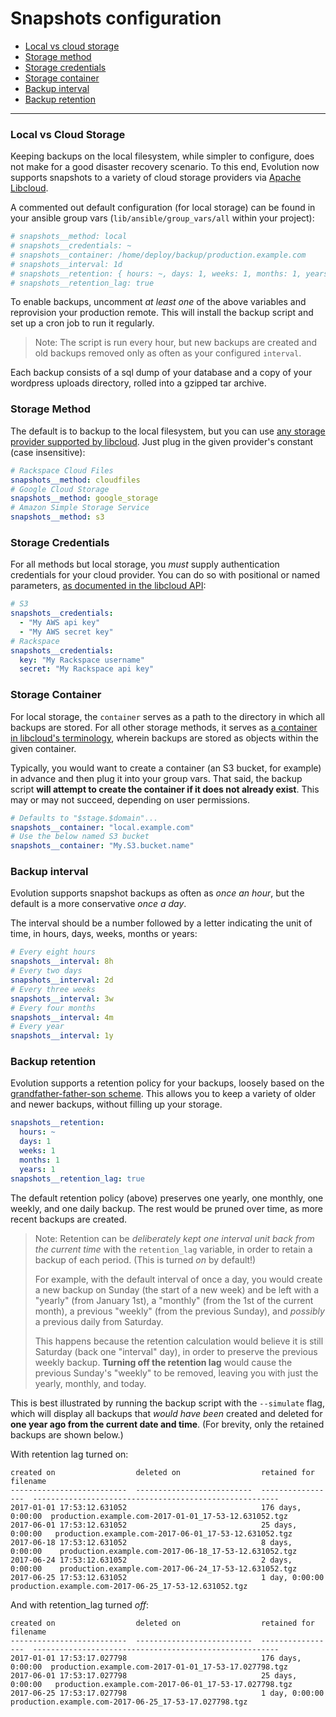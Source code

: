 # Snapshots configuration

* [Local vs cloud storage](#local-vs-cloud-storage)
* [Storage method](#storage-method)
* [Storage credentials](#storage-credentials)
* [Storage container](#storage-container)
* [Backup interval](#backup-interval)
* [Backup retention](#backup-retention)

---

### Local vs Cloud Storage

Keeping backups on the local filesystem, while simpler to configure, does not make for a good disaster recovery scenario. To this end, Evolution now supports snapshots to a variety of cloud storage providers via [Apache Libcloud](https://libcloud.readthedocs.io/en/latest/).

A commented out default configuration (for local storage) can be found in your ansible group vars (`lib/ansible/group_vars/all` within your project):

```yml
# snapshots__method: local
# snapshots__credentials: ~
# snapshots__container: /home/deploy/backup/production.example.com
# snapshots__interval: 1d
# snapshots__retention: { hours: ~, days: 1, weeks: 1, months: 1, years: 1 }
# snapshots__retention_lag: true
```

To enable backups, uncomment _at least one_ of the above variables and reprovision your production remote. This will install the backup script and set up a cron job to run it regularly.

> Note: The script is run every hour, but new backups are created and old backups removed only as often as your configured `interval`.

Each backup consists of a sql dump of your database and a copy of your wordpress uploads directory, rolled into a gzipped tar archive.

### Storage Method

The default is to backup to the local filesystem, but you can use [any storage provider supported by libcloud](https://libcloud.readthedocs.io/en/latest/storage/supported_providers.html#supported-methods-storage). Just plug in the given provider's constant (case insensitive):

```yml
# Rackspace Cloud Files
snapshots__method: cloudfiles
# Google Cloud Storage
snapshots__method: google_storage
# Amazon Simple Storage Service
snapshots__method: s3
```

### Storage Credentials

For all methods but local storage, you _must_ supply authentication credentials for your cloud provider. You can do so with positional or named parameters, [as documented in the libcloud API](https://libcloud.readthedocs.io/en/latest/storage/api.html#libcloud.storage.base.StorageDriver):

```yml
# S3
snapshots__credentials:
  - "My AWS api key"
  - "My AWS secret key"
# Rackspace
snapshots__credentials:
  key: "My Rackspace username"
  secret: "My Rackspace api key"
```

### Storage Container

For local storage, the `container` serves as a path to the directory in which all backups are stored. For all other storage methods, it serves as [a container in libcloud's terminology](https://libcloud.readthedocs.io/en/latest/storage/index.html#terminology), wherein backups are stored as objects within the given container.

Typically, you would want to create a container (an S3 bucket, for example) in advance and then plug it into your group vars. That said, the backup script **will attempt to create the container if it does not already exist**. This may or may not succeed, depending on user permissions.

```yml
# Defaults to "$stage.$domain"...
snapshots__container: "local.example.com"
# Use the below named S3 bucket
snapshots__container: "My.S3.bucket.name"
```

### Backup interval

Evolution supports snapshot backups as often as _once an hour_, but the default is a more conservative _once a day_.

The interval should be a number followed by a letter indicating the unit of time, in hours, days, weeks, months or years:

```yml
# Every eight hours
snapshots__interval: 8h
# Every two days
snapshots__interval: 2d
# Every three weeks
snapshots__interval: 3w
# Every four months
snapshots__interval: 4m
# Every year
snapshots__interval: 1y
```

### Backup retention

Evolution supports a retention policy for your backups, loosely based on the [grandfather-father-son scheme](https://en.wikipedia.org/wiki/Backup_rotation_scheme#Grandfather-father-son_backup). This allows you to keep a variety of older and newer backups, without filling up your storage.

```yml
snapshots__retention:
  hours: ~
  days: 1
  weeks: 1
  months: 1
  years: 1
snapshots__retention_lag: true
```

The default retention policy (above) preserves one yearly, one monthly, one weekly, and one daily backup. The rest would be pruned over time, as more recent backups are created.

> Note: Retention can be _deliberately kept one interval unit back from the current time_ with the `retention_lag` variable, in order to retain a backup of each period. (This is turned _on_ by default!)
>
> For example, with the default interval of once a day, you would create a new backup on Sunday (the start of a new week) and be left with a "yearly" (from January 1st), a "monthly" (from the 1st of the current month), a previous "weekly" (from the previous Sunday), and _possibly_ a previous daily from Saturday.
>
> This happens because the retention calculation would believe it is still Saturday (back one "interval" day), in order to preserve the previous weekly backup. **Turning off the retention lag** would cause the previous Sunday's "weekly" to be removed, leaving you with just the yearly, monthly, and today.

This is best illustrated by running the backup script with the `--simulate` flag, which will display all backups that _would have been_ created and deleted for **one year ago from the current date and time**. (For brevity, only the retained backups are shown below.)

With retention lag turned on:

```
created on                  deleted on                  retained for       filename
--------------------------  --------------------------  -----------------  -------------------------------------------------------
2017-01-01 17:53:12.631052                              176 days, 0:00:00  production.example.com-2017-01-01_17-53-12.631052.tgz
2017-06-01 17:53:12.631052                              25 days, 0:00:00   production.example.com-2017-06-01_17-53-12.631052.tgz
2017-06-18 17:53:12.631052                              8 days, 0:00:00    production.example.com-2017-06-18_17-53-12.631052.tgz
2017-06-24 17:53:12.631052                              2 days, 0:00:00    production.example.com-2017-06-24_17-53-12.631052.tgz
2017-06-25 17:53:12.631052                              1 day, 0:00:00     production.example.com-2017-06-25_17-53-12.631052.tgz
```

And with retention_lag turned _off_:

```
created on                  deleted on                  retained for       filename
--------------------------  --------------------------  -----------------  -------------------------------------------------------
2017-01-01 17:53:17.027798                              176 days, 0:00:00  production.example.com-2017-01-01_17-53-17.027798.tgz
2017-06-01 17:53:17.027798                              25 days, 0:00:00   production.example.com-2017-06-01_17-53-17.027798.tgz
2017-06-25 17:53:17.027798                              1 day, 0:00:00     production.example.com-2017-06-25_17-53-17.027798.tgz
```
